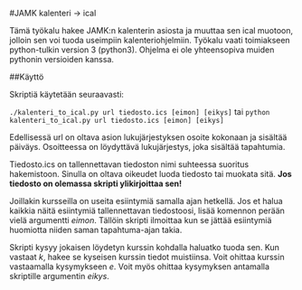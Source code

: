 #JAMK kalenteri -> ical

Tämä työkalu hakee JAMK:n kalenterin asiosta ja muuttaa sen ical muotoon,
jolloin sen voi tuoda useimpiin kalenteriohjelmiin. Työkalu vaati toimiakseen
python-tulkin version 3 (python3). Ohjelma ei ole yhteensopiva muiden pythonin
versioiden kanssa.

##Käyttö

Skriptiä käytetään seuraavasti:

`./kalenteri_to_ical.py url tiedosto.ics [eimon] [eikys]` tai 
`python kalenteri_to_ical.py url tiedosto.ics [eimon] [eikys]`

Edellisessä url on oltava asion lukujärjestyksen osoite kokonaan ja sisältää
päiväys. Osoitteessa on löydyttävä lukujärjestys, joka sisältää tapahtumia. 

Tiedosto.ics on tallennettavan tiedoston nimi suhteessa suoritus hakemistoon. 
Sinulla on oltava oikeudet luoda tiedosto tai muokata sitä. **Jos tiedosto on
olemassa skripti ylikirjoittaa sen!** 

Joillakin kursseilla on useita esiintymiä samalla ajan hetkellä. Jos et halua
kaikkia näitä esiintymiä tallennettavan tiedostoosi, lisää komennon perään vielä
argumentti _eimon_. Tällöin skripti ilmoittaa kun se jättää esiintymiä huomiotta
niiden saman tapahtuma-ajan takia. 

Skripti kysyy jokaisen löydetyn kurssin kohdalla haluatko tuoda sen. Kun vastaat
_k_, hakee se kyseisen kurssin tiedot muistiinsa. Voit ohittaa kurssin
vastaamalla kysymykseen _e_. Voit myös ohittaa kysymyksen antamalla skriptille
argumentin _eikys_.
